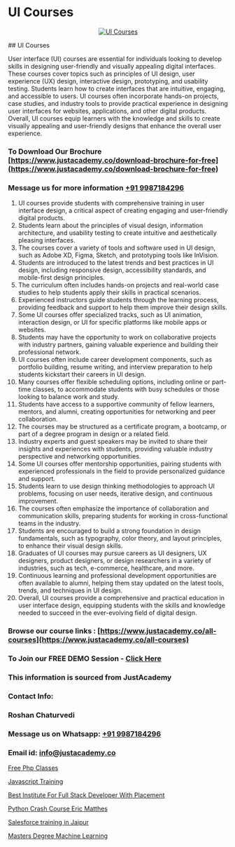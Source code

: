 # UI Courses

<p align="center">
  <a href="https://justacademy.co/all-courses">
    <img src="https://i.ibb.co/P5KtSQ2/ui-ux.png" alt="UI Courses">
  </a>
</p>
## UI Courses

User interface (UI) courses are essential for individuals looking to develop skills in designing user-friendly and visually appealing digital interfaces. These courses cover topics such as principles of UI design, user experience (UX) design, interactive design, prototyping, and usability testing. Students learn how to create interfaces that are intuitive, engaging, and accessible to users. UI courses often incorporate hands-on projects, case studies, and industry tools to provide practical experience in designing user interfaces for websites, applications, and other digital products. Overall, UI courses equip learners with the knowledge and skills to create visually appealing and user-friendly designs that enhance the overall user experience.
### To Download Our Brochure [https://www.justacademy.co/download-brochure-for-free](https://www.justacademy.co/download-brochure-for-free)
### Message us for more information [+91 9987184296](https://api.whatsapp.com/send?phone=919987184296)
1) UI courses provide students with comprehensive training in user interface design, a critical aspect of creating engaging and user-friendly digital products.
2) Students learn about the principles of visual design, information architecture, and usability testing to create intuitive and aesthetically pleasing interfaces.
3) The courses cover a variety of tools and software used in UI design, such as Adobe XD, Figma, Sketch, and prototyping tools like InVision.
4) Students are introduced to the latest trends and best practices in UI design, including responsive design, accessibility standards, and mobile-first design principles.
5) The curriculum often includes hands-on projects and real-world case studies to help students apply their skills in practical scenarios.
6) Experienced instructors guide students through the learning process, providing feedback and support to help them improve their design skills.
7) Some UI courses offer specialized tracks, such as UI animation, interaction design, or UI for specific platforms like mobile apps or websites.
8) Students may have the opportunity to work on collaborative projects with industry partners, gaining valuable experience and building their professional network.
9) UI courses often include career development components, such as portfolio building, resume writing, and interview preparation to help students kickstart their careers in UI design.
10) Many courses offer flexible scheduling options, including online or part-time classes, to accommodate students with busy schedules or those looking to balance work and study.
11) Students have access to a supportive community of fellow learners, mentors, and alumni, creating opportunities for networking and peer collaboration.
12) The courses may be structured as a certificate program, a bootcamp, or part of a degree program in design or a related field.
13) Industry experts and guest speakers may be invited to share their insights and experiences with students, providing valuable industry perspective and networking opportunities.
14) Some UI courses offer mentorship opportunities, pairing students with experienced professionals in the field to provide personalized guidance and support.
15) Students learn to use design thinking methodologies to approach UI problems, focusing on user needs, iterative design, and continuous improvement.
16) The courses often emphasize the importance of collaboration and communication skills, preparing students for working in cross-functional teams in the industry.
17) Students are encouraged to build a strong foundation in design fundamentals, such as typography, color theory, and layout principles, to enhance their visual design skills.
18) Graduates of UI courses may pursue careers as UI designers, UX designers, product designers, or design researchers in a variety of industries, such as tech, e-commerce, healthcare, and more.
19) Continuous learning and professional development opportunities are often available to alumni, helping them stay updated on the latest tools, trends, and techniques in UI design.
20) Overall, UI courses provide a comprehensive and practical education in user interface design, equipping students with the skills and knowledge needed to succeed in the ever-evolving field of digital design.

### Browse our course links : [https://www.justacademy.co/all-courses](https://www.justacademy.co/all-courses) 
### To Join our FREE DEMO Session - [Click Here](https://www.justacademy.co/register-for-course-demo)


### This information is sourced from JustAcademy
### Contact Info:
### Roshan Chaturvedi
### Message us on Whatsapp: [+91 9987184296](https://api.whatsapp.com/send?phone=919987184296)
### Email id: [info@justacademy.co](mailto:info@justacademy.co)
                
[Free Php Classes](https://www.linkedin.com/pulse/free-php-classes-justacademy-hyderabad-eqmoc?trackingId=gbskYLmIf3NZvIXNE9Mzlw%3D%3D&lipi=urn%3Ali%3Apage%3Ad_flagship3_company_admin%3BIabnSlYPS7K8e0EtwSHvsQ%3D%3D)

[Javascript Training](https://www.linkedin.com/pulse/javascript-training-justacademy-chandigarh-oei5c?trackingId=Y8hmk29cgCsViyMWsuIfHQ%3D%3D&lipi=urn%3Ali%3Apage%3Ad_flagship3_company_admin%3BGsnT7fdrREqkLqUmImc0GQ%3D%3D)

[Best Institute For Full Stack Developer With Placement](https://medium.com/@justacademytraining/best-institute-for-full-stack-developer-with-placement-7c73a3eb5c3b)

[Python Crash Course Eric Matthes](https://medium.com/@roneet705/python-crash-course-eric-matthes-627186944537)

[Salesforce training in Jaipur](https://justacademyin.github.io/justacademy/salesforce-training-in-jaipur)

[Masters Degree Machine Learning](https://justacademyin.github.io/justacademy/masters-degree-machine-learning)

